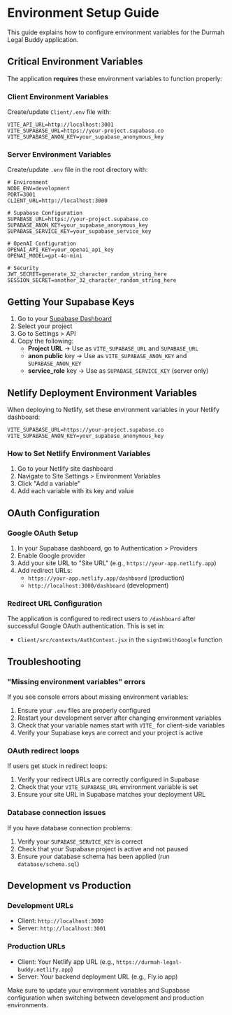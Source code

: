 # Environment Setup Guide

This guide explains how to configure environment variables for the Durmah Legal Buddy application.

## Critical Environment Variables

The application **requires** these environment variables to function properly:

### Client Environment Variables

Create/update `Client/.env` file with:

```env
VITE_API_URL=http://localhost:3001
VITE_SUPABASE_URL=https://your-project.supabase.co
VITE_SUPABASE_ANON_KEY=your_supabase_anonymous_key
```

### Server Environment Variables

Create/update `.env` file in the root directory with:

```env
# Environment
NODE_ENV=development
PORT=3001
CLIENT_URL=http://localhost:3000

# Supabase Configuration
SUPABASE_URL=https://your-project.supabase.co
SUPABASE_ANON_KEY=your_supabase_anonymous_key
SUPABASE_SERVICE_KEY=your_supabase_service_key

# OpenAI Configuration
OPENAI_API_KEY=your_openai_api_key
OPENAI_MODEL=gpt-4o-mini

# Security
JWT_SECRET=generate_32_character_random_string_here
SESSION_SECRET=another_32_character_random_string_here
```

## Getting Your Supabase Keys

1. Go to your [Supabase Dashboard](https://app.supabase.com)
2. Select your project
3. Go to Settings > API
4. Copy the following:
   - **Project URL** → Use as `VITE_SUPABASE_URL` and `SUPABASE_URL`
   - **anon public** key → Use as `VITE_SUPABASE_ANON_KEY` and `SUPABASE_ANON_KEY`
   - **service_role** key → Use as `SUPABASE_SERVICE_KEY` (server only)

## Netlify Deployment Environment Variables

When deploying to Netlify, set these environment variables in your Netlify dashboard:

```
VITE_SUPABASE_URL=https://your-project.supabase.co
VITE_SUPABASE_ANON_KEY=your_supabase_anonymous_key
```

### How to Set Netlify Environment Variables

1. Go to your Netlify site dashboard
2. Navigate to Site Settings > Environment Variables
3. Click "Add a variable"
4. Add each variable with its key and value

## OAuth Configuration

### Google OAuth Setup

1. In your Supabase dashboard, go to Authentication > Providers
2. Enable Google provider
3. Add your site URL to "Site URL" (e.g., `https://your-app.netlify.app`)
4. Add redirect URLs:
   - `https://your-app.netlify.app/dashboard` (production)
   - `http://localhost:3000/dashboard` (development)

### Redirect URL Configuration

The application is configured to redirect users to `/dashboard` after successful Google OAuth authentication. This is set in:
- `Client/src/contexts/AuthContext.jsx` in the `signInWithGoogle` function

## Troubleshooting

### "Missing environment variables" errors

If you see console errors about missing environment variables:

1. Ensure your `.env` files are properly configured
2. Restart your development server after changing environment variables
3. Check that your variable names start with `VITE_` for client-side variables
4. Verify your Supabase keys are correct and your project is active

### OAuth redirect loops

If users get stuck in redirect loops:

1. Verify your redirect URLs are correctly configured in Supabase
2. Check that your `VITE_SUPABASE_URL` environment variable is set
3. Ensure your site URL in Supabase matches your deployment URL

### Database connection issues

If you have database connection problems:

1. Verify your `SUPABASE_SERVICE_KEY` is correct
2. Check that your Supabase project is active and not paused
3. Ensure your database schema has been applied (run `database/schema.sql`)

## Development vs Production

### Development URLs
- Client: `http://localhost:3000`
- Server: `http://localhost:3001`

### Production URLs
- Client: Your Netlify app URL (e.g., `https://durmah-legal-buddy.netlify.app`)
- Server: Your backend deployment URL (e.g., Fly.io app)

Make sure to update your environment variables and Supabase configuration when switching between development and production environments.